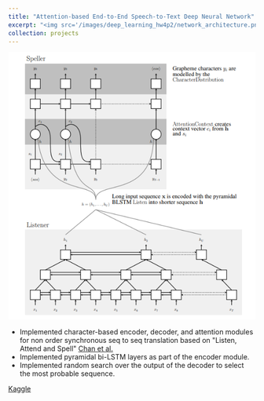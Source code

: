 ```yaml
---
title: "Attention-based End-to-End Speech-to-Text Deep Neural Network"
excerpt: "<img src='/images/deep_learning_hw4p2/network_architecture.png' height = '200' width='200'>"
collection: projects
---
```


<img src="/images/deep_learning_hw4p2/network_architecture.png">

* Implemented character-based encoder, decoder, and attention modules for non order synchronous seq to seq translation based on  "Listen, Attend and Spell" [Chan et al.](https://arxiv.org/abs/1508.01211 "paper") 
* Implemented pyramidal bi-LSTM layers as part of the encoder module.
* Implemented random search over the output of the decoder to select the most probable sequence.


[Kaggle](https://www.kaggle.com/siddharthghiya/competitions "Kaggle")

